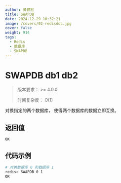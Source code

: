```yaml
---
author: 黄健宏
title: SWAPDB
date: 2024-12-29 10:32:21
image: /covers/02-redisdoc.jpg
cover: false
weight: 914
tags:
  - Redis
  - 数据库
  - SWAPDB
---
```


# SWAPDB db1 db2

> 版本要求： >= 4.0.0
> 
> 时间复杂度： O(1)

对换指定的两个数据库， 使得两个数据库的数据立即互换。

## 返回值

`OK`

## 代码示例

```bash
# 对换数据库 0 和数据库 1
redis> SWAPDB 0 1
OK
```